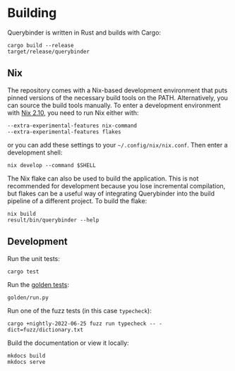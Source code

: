 # Building

Querybinder is written in Rust and builds with Cargo:

    cargo build --release
    target/release/querybinder

## Nix

The repository comes with a Nix-based development environment that puts pinned
versions of the necessary build tools on the PATH. Alternatively, you can
source the build tools manually. To enter a development environment with
[Nix 2.10][nix], you need to run Nix either with:

    --extra-experimental-features nix-command
    --extra-experimental-features flakes

or you can add these settings to your `~/.config/nix/nix.conf`. Then enter a
development shell:

    nix develop --command $SHELL

The Nix flake can also be used to build the application. This is not recommended
for development because you lose incremental compilation, but flakes can be a
useful way of integrating Querybinder into the build pipeline of a different
project. To build the flake:

    nix build
    result/bin/querybinder --help

[nix]: https://nixos.org/download.html

## Development

Run the unit tests:

    cargo test

Run the [golden tests](golden-tests.md):

    golden/run.py

Run one of the fuzz tests (in this case `typecheck`):

    cargo +nightly-2022-06-25 fuzz run typecheck -- -dict=fuzz/dictionary.txt

Build the documentation or view it locally:

    mkdocs build
    mkdocs serve
